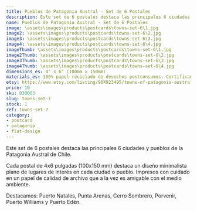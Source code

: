 ```yaml
---
title: Pueblos de Patagonia Austral - Set de 6 Postales
description: Este set de 6 postales destaca las principales 6 ciudades y pueblos de la Patagonia Austral de Chile. Impresos con cuidado en un papel de calidad de archivo que a la vez es amigable con el medio ambiente.
name: Pueblos de Patagonia Austral - Set de 6 Postales
image: \assets\images\products\postcards\towns-set-6\1.jpg
image2: \assets\images\products\postcards\towns-set-6\2.jpg
image3: \assets\images\products\postcards\towns-set-6\3.jpg
image4: \assets\images\products\postcards\towns-set-6\4.jpg
imageThumb: \assets\images\products\postcards\towns-set-6\1.jpg
image2Thumb: \assets\images\products\postcards\towns-set-6\2.jpg
image3Thumb: \assets\images\products\postcards\towns-set-6\3.jpg
image4Thumb: \assets\images\products\postcards\towns-set-6\4.jpg
dimensions_es: 4" x 6" (100mm x 150mm)
materials_es: 100% papel reciclado de desechos postconsumos. Certificado FSC.
etsy: https://www.etsy.com/listing/904923495/towns-of-patagonia-austral-chile-set-of
price: 10
sku: 030003
slug: towns-set-7
stock: 1
ref: towns-set-7
category:
- postcard
- patagonia
- flat-design
---
```

Este set de 6 postales destaca las principales 6 ciudades y pueblos de la Patagonia Austral de Chile.

Cada postal de 4x6 pulgadas (100x150 mm) destaca un diseño minimalista plano de lugares de interés en cada ciudad o pueblo. Impresos con cuidado en un papel de calidad de archivo que a la vez es amigable con el medio ambiente.

Destacamos: Puerto Natales, Punta Arenas, Cerro Sombrero, Porvenir, Puerto Williams y Puerto Edén.
